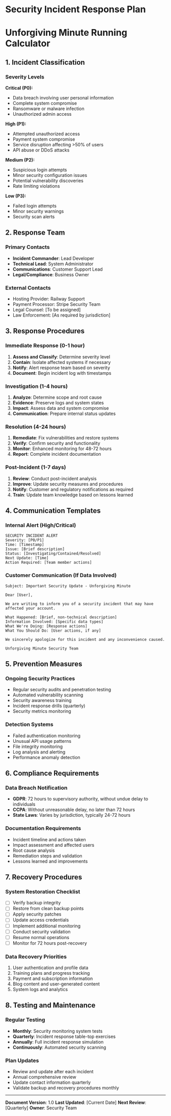 # Security Incident Response Plan
# Unforgiving Minute Running Calculator

## 1. Incident Classification

### **Severity Levels**

**Critical (P0):**
- Data breach involving user personal information
- Complete system compromise
- Ransomware or malware infection
- Unauthorized admin access

**High (P1):**
- Attempted unauthorized access
- Payment system compromise
- Service disruption affecting >50% of users
- API abuse or DDoS attacks

**Medium (P2):**
- Suspicious login attempts
- Minor security configuration issues
- Potential vulnerability discoveries
- Rate limiting violations

**Low (P3):**
- Failed login attempts
- Minor security warnings
- Security scan alerts

## 2. Response Team

### **Primary Contacts**
- **Incident Commander**: Lead Developer
- **Technical Lead**: System Administrator
- **Communications**: Customer Support Lead
- **Legal/Compliance**: Business Owner

### **External Contacts**
- Hosting Provider: Railway Support
- Payment Processor: Stripe Security Team
- Legal Counsel: [To be assigned]
- Law Enforcement: [As required by jurisdiction]

## 3. Response Procedures

### **Immediate Response (0-1 hour)**
1. **Assess and Classify**: Determine severity level
2. **Contain**: Isolate affected systems if necessary
3. **Notify**: Alert response team based on severity
4. **Document**: Begin incident log with timestamps

### **Investigation (1-4 hours)**
1. **Analyze**: Determine scope and root cause
2. **Evidence**: Preserve logs and system states
3. **Impact**: Assess data and system compromise
4. **Communication**: Prepare internal status updates

### **Resolution (4-24 hours)**
1. **Remediate**: Fix vulnerabilities and restore systems
2. **Verify**: Confirm security and functionality
3. **Monitor**: Enhanced monitoring for 48-72 hours
4. **Report**: Complete incident documentation

### **Post-Incident (1-7 days)**
1. **Review**: Conduct post-incident analysis
2. **Improve**: Update security measures and procedures
3. **Notify**: Customer and regulatory notifications as required
4. **Train**: Update team knowledge based on lessons learned

## 4. Communication Templates

### **Internal Alert (High/Critical)**
```
SECURITY INCIDENT ALERT
Severity: [P0/P1]
Time: [Timestamp]
Issue: [Brief description]
Status: [Investigating/Contained/Resolved]
Next Update: [Time]
Action Required: [Team member actions]
```

### **Customer Communication (If Data Involved)**
```
Subject: Important Security Update - Unforgiving Minute

Dear [User],

We are writing to inform you of a security incident that may have affected your account. 

What Happened: [Brief, non-technical description]
Information Involved: [Specific data types]
What We're Doing: [Response actions]
What You Should Do: [User actions, if any]

We sincerely apologize for this incident and any inconvenience caused.

Unforgiving Minute Security Team
```

## 5. Prevention Measures

### **Ongoing Security Practices**
- Regular security audits and penetration testing
- Automated vulnerability scanning
- Security awareness training
- Incident response drills (quarterly)
- Security metrics monitoring

### **Detection Systems**
- Failed authentication monitoring
- Unusual API usage patterns
- File integrity monitoring
- Log analysis and alerting
- Performance anomaly detection

## 6. Compliance Requirements

### **Data Breach Notification**
- **GDPR**: 72 hours to supervisory authority, without undue delay to individuals
- **CCPA**: Without unreasonable delay, no later than 72 hours
- **State Laws**: Varies by jurisdiction, typically 24-72 hours

### **Documentation Requirements**
- Incident timeline and actions taken
- Impact assessment and affected users
- Root cause analysis
- Remediation steps and validation
- Lessons learned and improvements

## 7. Recovery Procedures

### **System Restoration Checklist**
- [ ] Verify backup integrity
- [ ] Restore from clean backup points
- [ ] Apply security patches
- [ ] Update access credentials
- [ ] Implement additional monitoring
- [ ] Conduct security validation
- [ ] Resume normal operations
- [ ] Monitor for 72 hours post-recovery

### **Data Recovery Priorities**
1. User authentication and profile data
2. Training plans and progress tracking
3. Payment and subscription information
4. Blog content and user-generated content
5. System logs and analytics

## 8. Testing and Maintenance

### **Regular Testing**
- **Monthly**: Security monitoring system tests
- **Quarterly**: Incident response table-top exercises
- **Annually**: Full incident response simulation
- **Continuously**: Automated security scanning

### **Plan Updates**
- Review and update after each incident
- Annual comprehensive review
- Update contact information quarterly
- Validate backup and recovery procedures monthly

---

**Document Version**: 1.0
**Last Updated**: [Current Date]
**Next Review**: [Quarterly]
**Owner**: Security Team
